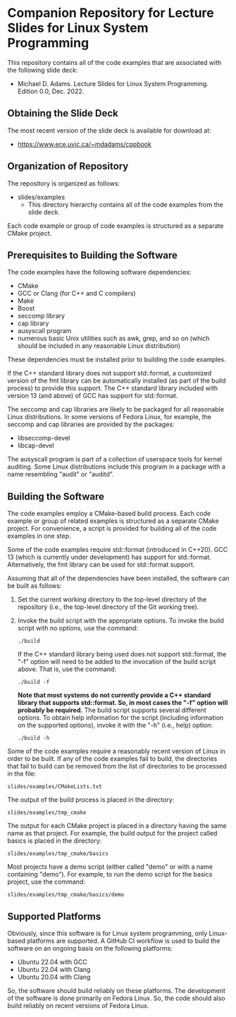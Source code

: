 Companion Repository for Lecture Slides for Linux System Programming
====================================================================

This repository contains all of the code examples that are associated
with the following slide deck:

  - Michael D. Adams.
    Lecture Slides for Linux System Programming.
    Edition 0.0,
    Dec. 2022.

Obtaining the Slide Deck
------------------------

The most recent version of the slide deck is available for download at:

  - <https://www.ece.uvic.ca/~mdadams/cppbook>

Organization of Repository
--------------------------

The repository is organized as follows:

- slides/examples
  - This directory hierarchy contains all of the code examples from the
    slide deck.

Each code example or group of code examples is structured as a separate
CMake project.

Prerequisites to Building the Software
--------------------------------------

The code examples have the following software dependencies:

  - CMake
  - GCC or Clang (for C++ and C compilers)
  - Make
  - Boost
  - seccomp library
  - cap library
  - ausyscall program
  - numerous basic Unix utilities such as awk, grep, and so on
    (which should be included in any reasonable Linux distribution)

These dependencies must be installed prior to building the code examples.

If the C++ standard library does not support std::format, a customized
version of the fmt library can be automatically installed (as part of
the build process) to provide this support.  The C++ standard library
included with version 13 (and above) of GCC has support for std::format.

The seccomp and cap libraries are likely to be packaged for all reasonable
Linux distributions.  In some versions of Fedora Linux, for example, the
seccomp and cap libraries are provided by the packages:

  - libseccomp-devel
  - libcap-devel

The ausyscall program is part of a collection of userspace tools for
kernel auditing.  Some Linux distributions include this program in
a package with a name resembling "audit" or "auditd".

Building the Software
---------------------

The code examples employ a CMake-based build process.  Each code example
or group of related examples is structured as a separate CMake project.
For convenience, a script is provided for building all of the code
examples in one step.

Some of the code examples require std::format (introduced in C++20).
GCC 13 (which is currently under development) has support for std::format.
Alternatively, the fmt library can be used for std::format support.

Assuming that all of the dependencies have been installed, the
software can be built as follows:

1. Set the current working directory to the top-level directory of the
repository (i.e., the top-level directory of the Git working tree).

2. Invoke the build script with the appropriate options.  To invoke
the build script with no options, use the command:

       ./build

   If the C++ standard library being used does not support std::format, the
   "-f" option will need to be added to the invocation of the build script
   above.  That is, use the command:

       ./build -f

   **Note that most systems do not currently provide a C++ standard library
   that supports std::format.  So, in most cases the "-f" option will
   probably be required.**
   The build script supports several different options.  To obtain help
   information for the script (including information on the supported
   options), invoke it with the "-h" (i.e., help) option:

       ./build -h

Some of the code examples require a reasonably recent version of Linux
in order to be built.  If any of the code examples fail to build, the
directories that fail to build can be removed from the list of
directories to be processed in the file:

    slides/examples/CMakeLists.txt

The output of the build process is placed in the directory:

    slides/examples/tmp_cmake

The output for each CMake project is placed in a directory having the same
name as that project.  For example, the build output for the project called
basics is placed in the directory:

    slides/examples/tmp_cmake/basics

Most projects have a demo script (either called "demo" or with a name
containing "demo").  For example, to run the demo script for the basics
project, use the command:

    slides/examples/tmp_cmake/basics/demo

Supported Platforms
-------------------

Obviously, since this software is for Linux system programming,
only Linux-based platforms are supported.
A GitHub CI workflow is used to build the software on an ongoing
basis on the following platforms:

  - Ubuntu 22.04 with GCC
  - Ubuntu 22.04 with Clang
  - Ubuntu 20.04 with Clang

So, the software should build reliably on these platforms.
The development of the software is done primarily on Fedora Linux.
So, the code should also build reliably on recent versions of Fedora
Linux.
